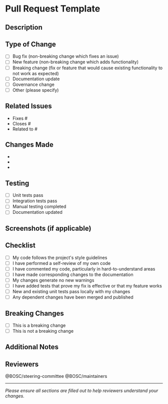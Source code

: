 # Pull Request Template

## Description
<!-- Provide a clear and concise description of what this PR does -->

## Type of Change
- [ ] Bug fix (non-breaking change which fixes an issue)
- [ ] New feature (non-breaking change which adds functionality)
- [ ] Breaking change (fix or feature that would cause existing functionality to not work as expected)
- [ ] Documentation update
- [ ] Governance change
- [ ] Other (please specify)

## Related Issues
<!-- Link to any related issues -->
- Fixes #
- Closes #
- Related to #

## Changes Made
<!-- List the specific changes made in this PR -->
- 
- 
- 

## Testing
<!-- Describe the tests you ran to verify your changes -->
- [ ] Unit tests pass
- [ ] Integration tests pass
- [ ] Manual testing completed
- [ ] Documentation updated

## Screenshots (if applicable)
<!-- Add screenshots to help explain your changes -->

## Checklist
- [ ] My code follows the project's style guidelines
- [ ] I have performed a self-review of my own code
- [ ] I have commented my code, particularly in hard-to-understand areas
- [ ] I have made corresponding changes to the documentation
- [ ] My changes generate no new warnings
- [ ] I have added tests that prove my fix is effective or that my feature works
- [ ] New and existing unit tests pass locally with my changes
- [ ] Any dependent changes have been merged and published

## Breaking Changes
<!-- If this is a breaking change, describe what breaks and how to migrate -->
- [ ] This is a breaking change
- [ ] This is not a breaking change

## Additional Notes
<!-- Add any additional notes or context about the PR -->

## Reviewers
<!-- Tag specific reviewers if needed -->
@BOSC/steering-committee
@BOSC/maintainers

---

*Please ensure all sections are filled out to help reviewers understand your changes.*
